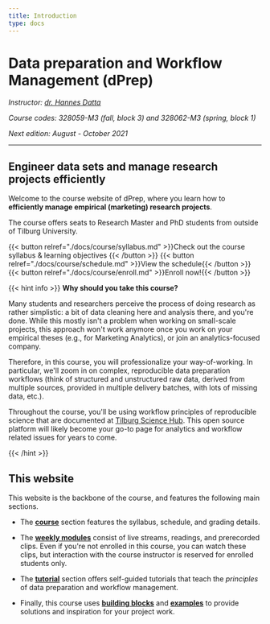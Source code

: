 ```yaml
---
title: Introduction
type: docs
---
```


# Data preparation and Workflow Management (dPrep)


_Instructor: [dr. Hannes Datta](https://hannesdatta.com)_

_Course codes: 328059-M3 (fall, block 3) and 328062-M3 (spring, block 1)_

_Next edition: August - October 2021_

-------

## Engineer data sets and manage research projects efficiently

Welcome to the course website of dPrep, where you learn how to __efficiently manage empirical (marketing) research projects__.

The course offers seats to Research Master and PhD students from outside of Tilburg University.

{{< button relref="./docs/course/syllabus.md" >}}Check out the course syllabus & learning objectives {{< /button >}}
{{< button relref="./docs/course/schedule.md" >}}View the schedule{{< /button >}}
{{< button relref="./docs/course/enroll.md" >}}Enroll now!{{< /button >}}

{{< hint info >}}
__Why should you take this course?__

Many students and researchers perceive the process of doing research as rather simplistic: a bit of data cleaning here and analysis there, and you're done. While this mostly isn't a problem when working on small-scale projects, this approach won't work anymore once you work on your empirical theses (e.g., for Marketing Analytics), or join an analytics-focused company.

Therefore, in this course, you will professionalize your way-of-working. In particular, we'll zoom in on complex, reproducible data preparation workflows (think of structured and unstructured raw data, derived from multiple sources, provided in multiple delivery batches, with lots of missing data, etc.).

Throughout the course, you'll be using workflow principles of reproducible science that are documented at [Tilburg Science Hub](https://tilburgsciencehub.com). This open source platform will likely become your go-to page for analytics and workflow related issues for years to come.

{{< /hint >}}

## This website

This website is the backbone of the course, and features the following main sections.

- The [__course__](docs/course) section features the syllabus, schedule, and grading details.

- The __[weekly modules](docs/modules)__ consist of live streams, readings, and prerecorded clips. Even if you're not enrolled in this course, you can watch these clips, but interaction with the course instructor is reserved for enrolled students only.

- The [__tutorial__](docs/tutorials) section offers self-guided tutorials that teach the *principles* of data preparation and workflow management. <!--It also holds a (weekly) data challenge in which you can put your skills into practice. <!--Use these to start your own empirical research projects! <!--a workflow for collecting online data, and -->

- Finally, this course uses [__building blocks__](docs/building-blocks) and [__examples__](docs/examples) to provide solutions and inspiration for your project work.
